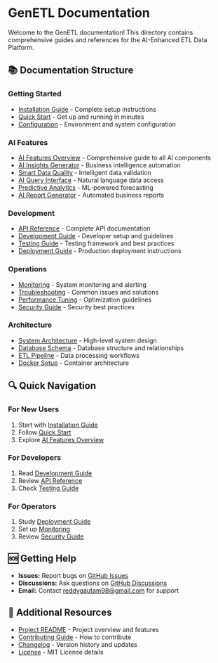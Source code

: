 # GenETL Documentation

Welcome to the GenETL documentation! This directory contains comprehensive guides and references for the AI-Enhanced ETL Data Platform.

## 📚 Documentation Structure

### Getting Started
- [Installation Guide](INSTALLATION.md) - Complete setup instructions
- [Quick Start](QUICK_START.md) - Get up and running in minutes
- [Configuration](CONFIGURATION.md) - Environment and system configuration

### AI Features
- [AI Features Overview](AI_FEATURES.md) - Comprehensive guide to all AI components
- [AI Insights Generator](ai/AI_INSIGHTS.md) - Business intelligence automation
- [Smart Data Quality](ai/DATA_QUALITY.md) - Intelligent data validation
- [AI Query Interface](ai/QUERY_INTERFACE.md) - Natural language data access
- [Predictive Analytics](ai/PREDICTIVE_ANALYTICS.md) - ML-powered forecasting
- [AI Report Generator](ai/REPORT_GENERATOR.md) - Automated business reports

### Development
- [API Reference](API_REFERENCE.md) - Complete API documentation
- [Development Guide](DEVELOPMENT.md) - Developer setup and guidelines
- [Testing Guide](TESTING.md) - Testing framework and best practices
- [Deployment Guide](DEPLOYMENT.md) - Production deployment instructions

### Operations
- [Monitoring](MONITORING.md) - System monitoring and alerting
- [Troubleshooting](TROUBLESHOOTING.md) - Common issues and solutions
- [Performance Tuning](PERFORMANCE.md) - Optimization guidelines
- [Security Guide](SECURITY.md) - Security best practices

### Architecture
- [System Architecture](ARCHITECTURE.md) - High-level system design
- [Database Schema](DATABASE.md) - Database structure and relationships
- [ETL Pipeline](ETL_PIPELINE.md) - Data processing workflows
- [Docker Setup](DOCKER.md) - Container architecture

## 🔍 Quick Navigation

### For New Users
1. Start with [Installation Guide](INSTALLATION.md)
2. Follow [Quick Start](QUICK_START.md)
3. Explore [AI Features Overview](AI_FEATURES.md)

### For Developers  
1. Read [Development Guide](DEVELOPMENT.md)
2. Review [API Reference](API_REFERENCE.md)
3. Check [Testing Guide](TESTING.md)

### For Operators
1. Study [Deployment Guide](DEPLOYMENT.md)
2. Set up [Monitoring](MONITORING.md)
3. Review [Security Guide](SECURITY.md)

## 🆘 Getting Help

- **Issues:** Report bugs on [GitHub Issues](https://github.com/reddygautam98/GenETL/issues)
- **Discussions:** Ask questions on [GitHub Discussions](https://github.com/reddygautam98/GenETL/discussions)
- **Email:** Contact [reddygautam98@gmail.com](mailto:reddygautam98@gmail.com) for support

## 📖 Additional Resources

- [Project README](../README.md) - Project overview and features
- [Contributing Guide](../CONTRIBUTING.md) - How to contribute
- [Changelog](../CHANGELOG.md) - Version history and updates
- [License](../LICENSE) - MIT License details